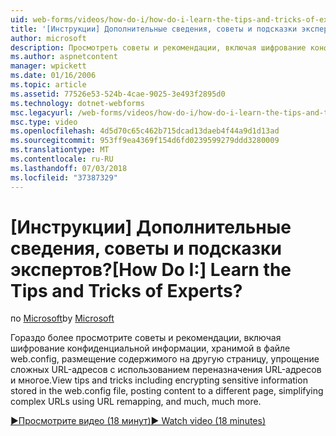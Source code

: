```yaml
---
uid: web-forms/videos/how-do-i/how-do-i-learn-the-tips-and-tricks-of-experts
title: '[Инструкции] Дополнительные сведения, советы и подсказки экспертов? | Документы Майкрософт'
author: microsoft
description: Просмотреть советы и рекомендации, включая шифрование конфиденциальной информации, хранимой в файле web.config, размещение содержимого на другую страницу, упрощение сложных URL-адресов...
ms.author: aspnetcontent
manager: wpickett
ms.date: 01/16/2006
ms.topic: article
ms.assetid: 77526e53-524b-4cae-9025-3e493f2895d0
ms.technology: dotnet-webforms
msc.legacyurl: /web-forms/videos/how-do-i/how-do-i-learn-the-tips-and-tricks-of-experts
msc.type: video
ms.openlocfilehash: 4d5d70c65c462b715dcad13daeb4f44a9d1d13ad
ms.sourcegitcommit: 953ff9ea4369f154d6fd0239599279ddd3280009
ms.translationtype: MT
ms.contentlocale: ru-RU
ms.lasthandoff: 07/03/2018
ms.locfileid: "37387329"
---
```

<a name="how-do-i-learn-the-tips-and-tricks-of-experts"></a><span data-ttu-id="19323-104">[Инструкции] Дополнительные сведения, советы и подсказки экспертов?</span><span class="sxs-lookup"><span data-stu-id="19323-104">[How Do I:] Learn the Tips and Tricks of Experts?</span></span>
====================
<span data-ttu-id="19323-105">по [Microsoft](https://github.com/microsoft)</span><span class="sxs-lookup"><span data-stu-id="19323-105">by [Microsoft](https://github.com/microsoft)</span></span>

<span data-ttu-id="19323-106">Гораздо более просмотрите советы и рекомендации, включая шифрование конфиденциальной информации, хранимой в файле web.config, размещение содержимого на другую страницу, упрощение сложных URL-адресов с использованием переназначения URL-адресов и многое.</span><span class="sxs-lookup"><span data-stu-id="19323-106">View tips and tricks including encrypting sensitive information stored in the web.config file, posting content to a different page, simplifying complex URLs using URL remapping, and much, much more.</span></span>

[<span data-ttu-id="19323-107">&#9654;Просмотрите видео (18 минут)</span><span class="sxs-lookup"><span data-stu-id="19323-107">&#9654; Watch video (18 minutes)</span></span>](https://channel9.msdn.com/Blogs/ASP-NET-Site-Videos/how-do-i-learn-the-tips-and-tricks-of-experts)

